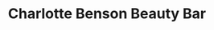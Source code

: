 ---
title: "Charlotte Benson Beauty Bar"
url: /brighton-and-hove/charlotte-benson-beauty-bar/
shop: beauty
---